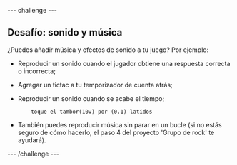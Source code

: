 \--- challenge \---

## Desafío: sonido y música

¿Puedes añadir música y efectos de sonido a tu juego? Por ejemplo:

+ Reproducir un sonido cuando el jugador obtiene una respuesta correcta o incorrecta;
+ Agregar un tictac a tu temporizador de cuenta atrás;
+ Reproducir un sonido cuando se acabe el tiempo;
    
    ```blocks
        toque el tambor(10v) por (0.1) latidos
    ```

+ También puedes reproducir música sin parar en un bucle (si no estás seguro de cómo hacerlo, el paso 4 del proyecto 'Grupo de rock' te ayudará).

\--- /challenge \---